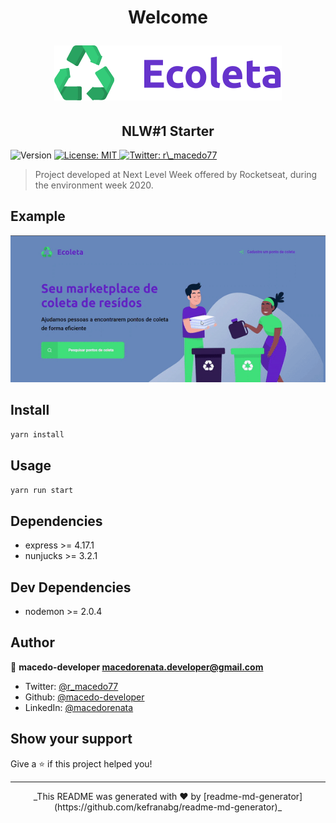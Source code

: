 <h1 align="center"><p>Welcome</p><img src="./public/assets/logo.svg" alt="Ecoleta"/></h1>
<h2 align="center">NLW#1 Starter</h2>
<p>
  <img alt="Version" src="https://img.shields.io/badge/version-1.0.0-blue.svg?cacheSeconds=2592000" />
  <a href="#" target="_blank">
    <img alt="License: MIT" src="https://img.shields.io/badge/License-MIT-yellow.svg" />
  </a>
  <a href="https://twitter.com/r_macedo77" target="_blank">
    <img alt="Twitter: r\_macedo77" src="https://img.shields.io/twitter/follow/r_macedo77.svg?style=social" />
  </a>
</p>

> Project developed at Next Level Week offered by Rocketseat, during the environment week 2020.

## Example

<p align="center">
<img src="./public/assets/demostre.gif" alt="Example"/>
</p>

## Install

```sh
yarn install
```

## Usage

```sh
yarn run start
```

## Dependencies

- express >= 4.17.1
- nunjucks >= 3.2.1

## Dev Dependencies

- nodemon >= 2.0.4

## Author

👤 **macedo-developer <macedorenata.developer@gmail.com>**

- Twitter: [@r_macedo77](https://twitter.com/r_macedo77)
- Github: [@macedo-developer](https://github.com/macedo-developer)
- LinkedIn: [@macedorenata](https://linkedin.com/in/macedorenata)

## Show your support

Give a ⭐️ if this project helped you!

---

<p align="center">
_This README was generated with ❤️ by [readme-md-generator](https://github.com/kefranabg/readme-md-generator)_
</p>
